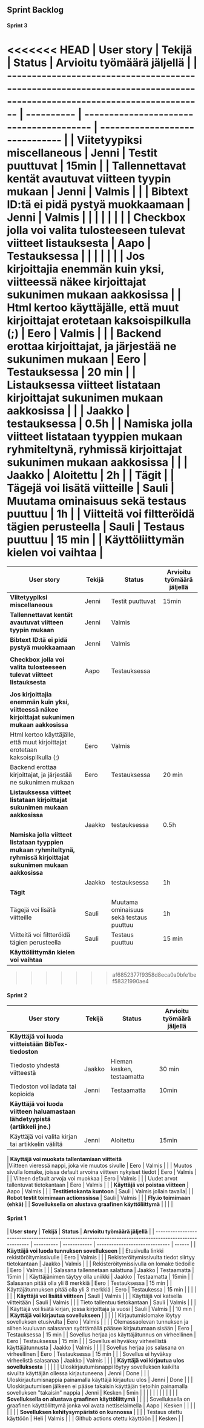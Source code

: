 ## Sprint Backlog

#### Sprint 3

<<<<<<< HEAD
| **User story**                                                                                                       | **Tekijä** | **Status**                              | **Arvioitu työmäärä jäljellä** |
| -------------------------------------------------------------------------------------------------------------------- | ---------- | --------------------------------------- | ------------------------------ |
| **Viitetyypiksi miscellaneous**                                                                                      | Jenni      | Testit puuttuvat                        | 15min                          |
| **Tallennettavat kentät avautuvat viitteen tyypin mukaan**                                                           | Jenni      | Valmis                                  |                                |
| **Bibtext ID:tä ei pidä pystyä muokkaamaan**                                                                         | Jenni      | Valmis                                  |                                |
|                                                                                                                      |            |                                         |                                |
| **Checkbox jolla voi valita tulosteeseen tulevat viitteet listauksesta**                                             | Aapo       | Testauksessa                            |
|                                                                                                                      |            |                                         |                                |
| **Jos kirjoittajia enemmän kuin yksi, viitteessä näkee kirjoittajat sukunimen mukaan aakkosissa**                    |
| Html kertoo käyttäjälle, että muut kirjoittajat erotetaan kaksoispilkulla (;)                                        | Eero       | Valmis                                  |                                |
| Backend erottaa kirjoittajat, ja järjestää ne sukunimen mukaan                                                       | Eero       | Testauksessa                            | 20 min                         |
| **Listauksessa viitteet listataan kirjoittajat sukunimen mukaan aakkosissa**                                         |
|                                                                                                                      | Jaakko     | testauksessa                            | 0.5h                           |
| **Namiska jolla viitteet listataan tyyppien mukaan ryhmiteltynä, ryhmissä kirjoittajat sukunimen mukaan aakkosissa** |
|                                                                                                                      | Jaakko     | Aloitettu                               | 2h                             |
| **Tägit**                                                                                                            |
| Tägejä voi lisätä viitteille                                                                                         | Sauli      | Muutama ominaisuus sekä testaus puuttuu | 1h                             |
| Viitteitä voi filtteröidä tägien perusteella                                                                         | Sauli      | Testaus puuttuu                         | 15 min                         |
| **Käyttöliittymän kielen voi vaihtaa**                                                                               |
=======
| **User story**  | **Tekijä**  | **Status**  |  **Arvioitu työmäärä jäljellä** |
|---|---|---|---|
|  **Viitetyypiksi miscellaneous**    | Jenni | Testit puuttuvat | 15min |
| **Tallennettavat kentät avautuvat viitteen tyypin mukaan**  | Jenni  | Valmis  |   |
|  **Bibtext ID:tä ei pidä pystyä muokkaamaan**    | Jenni  | Valmis |  |
|   |   |   |   |
|  **Checkbox jolla voi valita tulosteeseen tulevat viitteet listauksesta**    | Aapo | Testauksessa
|   |   |   |   |
|  **Jos kirjoittajia enemmän kuin yksi, viitteessä näkee kirjoittajat sukunimen mukaan aakkosissa**    |
| Html kertoo käyttäjälle, että muut kirjoittajat erotetaan kaksoispilkulla (;)  | Eero  | Valmis  |   |
| Backend erottaa kirjoittajat, ja järjestää ne sukunimen mukaan | Eero | Testauksessa| 20 min |
|  **Listauksessa viitteet listataan kirjoittajat sukunimen mukaan aakkosissa**    |
|   | Jaakko  | testauksessa  | 0.5h |
|  **Namiska jolla viitteet listataan tyyppien mukaan ryhmiteltynä, ryhmissä kirjoittajat sukunimen mukaan aakkosissa**    |
|   |  Jaakko | testauksessa  | 1h |
|  **Tägit**    |
| Tägejä voi lisätä viitteille  | Sauli |  Muutama ominaisuus sekä testaus puuttuu | 1h |
| Viitteitä voi filtteröidä tägien perusteella  | Sauli | Testaus puuttuu | 15 min  |
|  **Käyttöliittymän kielen voi vaihtaa**    |
>>>>>>> af6852377f9358d8eca0a0bfe1bef58321990ae4

#### Sprint 2

| **User story**                                                              | **Tekijä** | **Status**                 | **Arvioitu työmäärä jäljellä** |
| --------------------------------------------------------------------------- | ---------- | -------------------------- | ------------------------------ |
| **Käyttäjä voi luoda viitteistään BibTex-tiedoston**                        |
| Tiedosto yhdestä viitteestä                                                 | Jaakko     | Hieman kesken, testaamatta | 30 min                         |
| Tiedoston voi ladata tai kopioida                                           | Jenni      | Testaamatta                | 10min                          |
| **Käyttäjä voi luoda viitteen haluamastaan lähdetyypistä (artikkeli jne.)** |
| Käyttäjä voi valita kirjan tai artikkelin väliltä                           | Jenni      | Aloitettu                  | 15min                          |

| **Käyttäjä voi muokata tallentamiaan viitteitä**  
|Viitteen vieressä nappi, joka vie muutos sivulle | Eero | Valmis | |
| Muutos sivulla lomake, joissa default arvoina viitteen nykyiset tiedot | Eero | Valmis | |
| Viiteen default arvoja voi muokkaa | Eero | Valmis | |
| Uudet arvot tallentuvat tietokantaan | Eero | Valmis | |
| **Käyttäjä voi poistaa viitteen** | Aapo | Valmis | |
| **Testitietokanta kuntoon** | Sauli | Valmis jollain tavalla| |
| **Robot testit toimimaan actionssissa** | Sauli | Valmis | |
| **Fly.io toimimaan (ehkä)** |
| **Sovelluksella on alustava graafinen käyttöliittymä** | | | |

#### Sprint 1

| **User story**                                                                                           | **Tekijä** | **Status**   | **Arvioitu työmäärä jäljellä** |
| -------------------------------------------------------------------------------------------------------- | ---------- | ------------ | ------------------------------ | ------ |
| **Käyttäjä voi luoda tunnuksen sovellukseen**                                                            |
| Etusivulla linkki rekistöröitymissivulle                                                                 | Eero       | Valmis       |                                |
| Rekisteröitymissivulta tiedot siirtyy tietokantaan                                                       | Jaakko     | Valmis       |                                |
| Rekisteröitymissivulla on lomake tiedoille                                                               | Eero       | Valmis       |                                |
| Salasana tallennetaan salattuna                                                                          | Jaakko     | Testaamatta  | 15min                          |
| Käyttäjänimen täytyy olla uniikki                                                                        | Jaakko     | Testaamatta  | 15min                          |
| Salasanan pitää olla yli 8 merkkiä                                                                       | Eero       | Testauksessa | 15 min                         |
| Käyttäjätunnuksen pitää olla yli 3 merkkiä                                                               | Eero       | Testaukessa  | 15 min                         |
|                                                                                                          |            |              |                                |
| **Käyttäjä voi lisätä viitteen**                                                                         | Sauli      | Valmis       |                                |
| Käyttäjä voi katsella viitteitään                                                                        | Sauli      | Valmis       |                                |
| Tieto tallentuu tietokantaan                                                                             | Sauli      | Valmis       |                                |        |
| Käyttäjä voi lisätä kirjan, jossa kirjoittaja ja vuosi                                                   | Sauli      | Valmis       |                                | 10 min |
| **Käyttäjä voi kirjautua sovellukseen**                                                                  |            |              |                                |
| Kirjautumislomake löytyy sovelluksen etusivulta                                                          | Eero       | Valmis       |                                |        |
| Olemassaolevan tunnuksen ja siihen kuuluvan salasanan syöttämällä pääsee kirjautumaan sisään             | Eero       | Testauksessa | 15 min                         |
| Sovellus herjaa jos käyttäjätunnus on virheellinen                                                       | Eero       | Testauksessa | 15 min                         |        |
| Sovellus ei hyväksy virheellistä käyttäjätunnusta                                                        | Jaakko     | Valmis       |                                |        |
| Sovellus herjaa jos salasana on virheellinen                                                             | Eero       | Testauksessa | 15 min                         |        |
| Sovellus ei hyväksy virheelistä salasanaa                                                                | Jaakko     | Valmis       |                                |        |
| **Käyttäjä voi kirjautua ulos sovelluksesta**                                                            |            |              |                                |
| Uloskirjautumisnappi löytyy sovelluksen kaikilta sivuilta käyttäjän ollessa kirjautuneena                | Jenni      | Done         |                                |
| Uloskirjautumisnappia painamalla käyttäjä kirjautuu ulos                                                 | Jenni      | Done         |                                |
| Uloskirjautumisen jälkeen ei pääse takaisin käyttäjän tietoihin painamalla sovelluksen "takaisin" nappia | Jenni      | Kesken       | 5min                           |
|                                                                                                          |            |              |                                |
|                                                                                                          |            |              |                                |
| **Sovelluksella on alustava graafinen käyttöliittymä**                                                   |            |              |
| Sovelluksella on graafinen käyttöliittymä jonka voi avata nettiselaimella                                | Aapo       | Kesken       |                                |
|                                                                                                          |            |              |                                |
| **Sovelluksen kehitysympäristö on kunnossa**                                                             |            |              |
| Testaus otettu käyttöön                                                                                  | Heli       | Valmis       |                                |
| Github actions otettu käyttöön                                                                           |            | Kesken       |                                |

<!-- |   |   |   |   |  < copypaste uusi rivi -->
